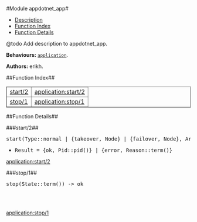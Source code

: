 

#Module appdotnet_app#
* [Description](#description)
* [Function Index](#index)
* [Function Details](#functions)


@todo Add description to appdotnet_app.

__Behaviours:__ [`application`](application.md).

__Authors:__ erikh.<a name="index"></a>

##Function Index##


<table width="100%" border="1" cellspacing="0" cellpadding="2" summary="function index"><tr><td valign="top"><a href="#start-2">start/2</a></td><td><a href="http://www.erlang.org/doc/apps/kernel/application.html#Module:start-2">application:start/2</a></td></tr><tr><td valign="top"><a href="#stop-1">stop/1</a></td><td><a href="http://www.erlang.org/doc/apps/kernel/application.html#Module:stop-1">application:stop/1</a></td></tr></table>


<a name="functions"></a>

##Function Details##

<a name="start-2"></a>

###start/2##


<pre>start(Type::normal | {takeover, Node} | {failover, Node}, Args::term()) -&gt; Result</pre>
<ul class="definitions"><li><pre>Result = {ok, Pid::pid()} | {error, Reason::term()}</pre></li></ul>

[application:start/2](http://www.erlang.org/doc/apps/kernel/application.html#Module:start-2)<a name="stop-1"></a>

###stop/1##


<pre>stop(State::term()) -&gt; ok</pre>
<br></br>


[application:stop/1](http://www.erlang.org/doc/apps/kernel/application.html#Module:stop-1)